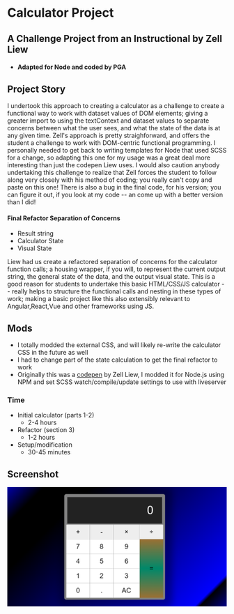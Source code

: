 # Calculator Project

## A Challenge Project from an Instructional by Zell Liew

- #### Adapted for Node and coded by PGA

## Project Story
I undertook this approach to creating a calculator as a challenge to create a functional way to work with dataset values of DOM elements; giving a greater import to using the textContext and dataset values to separate concerns between what the user sees, and what the state of the data is at any given time. Zell's approach is pretty straighforward, and offers the student a challenge to work with DOM-centric functional programming. I personally needed to get back to writing templates for Node that used SCSS for a change, so adapting this one for my usage was a great deal more interesting than just the codepen Liew uses. I would also caution anybody undertaking this challenge to realize that Zell forces the student to follow along very closely with his method of coding; you really can't copy and paste on this one! There is also a bug in the final code, for his version; you can figure it out, if you look at my code -- an come up with a better version than I did!

#### Final Refactor Separation of Concerns
- Result string 
- Calculator State
- Visual State 

Liew had us create a refactored separation of concerns for the calculator function calls; a housing wrapper, if you will, to represent the current output string, the general state of the data, and the output visual state. This is a good reason for students to undertake this basic HTML/CSS/JS calculator -- really helps to structure the functional calls and nesting in these types of work; making a basic project like this also extensibly relevant to Angular,React,Vue and other frameworks using JS.

## Mods
- I totally modded the external CSS, and will likely re-write the calculator CSS in the future as well
- I had to change part of the state calculation to get the final refactor to work
- Originally this was a [codepen](https://codepen.io/zellwk/pen/pLgmGL) by Zell Liew, I modded it for Node.js using NPM and set SCSS watch/compile/update settings to use with liveserver

### Time 
- Initial calculator (parts 1-2)
    - 2-4 hours
- Refactor (section 3)
    - 1-2 hours
- Setup/modification
    - 30-45 minutes

## Screenshot

![calculator](Calc.png)


